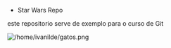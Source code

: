 * Star Wars Repo

este repositorio serve de exemplo para o curso de Git


![/home/ivanilde/gatos.png](Gat)

